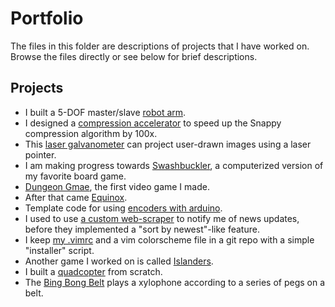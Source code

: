 # Portfolio

The files in this folder are descriptions of projects that I have worked on. Browse the files directly or see below for brief descriptions.

## Projects

- I built a 5-DOF master/slave [robot arm](robot-arm/).
- I designed a [compression accelerator](compression-accelerator/) to speed up the Snappy compression algorithm by 100x.
- This [laser galvanometer](laser-galvanometer/) can project user-drawn images using a laser pointer.
- I am making progress towards [Swashbuckler](swashbuckler/), a computerized version of my favorite board game.
- [Dungeon Gmae](dungeon-gmae/), the first video game I made.
- After that came [Equinox](equinox/).
- Template code for using [encoders with arduino](arduino-encoder/).
- I used to use [a custom web-scraper](mythic-updater/) to notify me of news updates, before they implemented a "sort by newest"-like feature.
- I keep [my .vimrc](vimrcgit/) and a vim colorscheme file in a git repo with a simple "installer" script.
- Another game I worked on is called [Islanders](islanders/).
- I built a [quadcopter](quadcopter/) from scratch.
- The [Bing Bong Belt](bing-bong-belt/) plays a xylophone according to a series of pegs on a belt.
